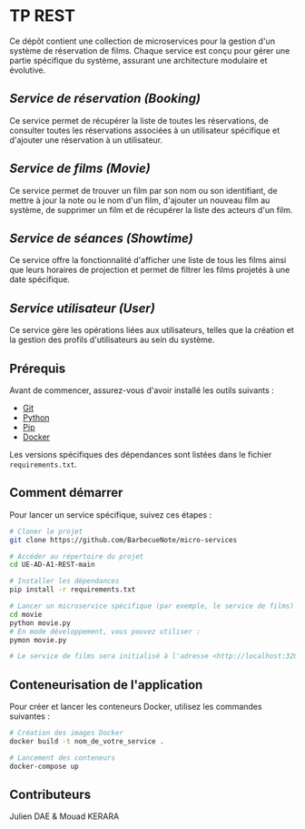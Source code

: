# TP REST

Ce dépôt contient une collection de microservices pour la gestion d'un système de réservation de films. Chaque service est conçu pour gérer une partie spécifique du système, assurant une architecture modulaire et évolutive.

## _Service de réservation (Booking)_

Ce service permet de récupérer la liste de toutes les réservations, de consulter toutes les réservations associées à un utilisateur spécifique et d'ajouter une réservation à un utilisateur.

## _Service de films (Movie)_

Ce service permet de trouver un film par son nom ou son identifiant, de mettre à jour la note ou le nom d'un film, d'ajouter un nouveau film au système, de supprimer un film et de récupérer la liste des acteurs d'un film.

## _Service de séances (Showtime)_

Ce service offre la fonctionnalité d'afficher une liste de tous les films ainsi que leurs horaires de projection et permet de filtrer les films projetés à une date spécifique.

## _Service utilisateur (User)_

Ce service gère les opérations liées aux utilisateurs, telles que la création et la gestion des profils d'utilisateurs au sein du système.

## Prérequis

Avant de commencer, assurez-vous d'avoir installé les outils suivants :
- [Git](https://git-scm.com)
- [Python](https://www.python.org/)
- [Pip](https://pypi.org/project/pip/)
- [Docker](https://www.docker.com/)

Les versions spécifiques des dépendances sont listées dans le fichier `requirements.txt`.

## Comment démarrer

Pour lancer un service spécifique, suivez ces étapes :

```bash
# Cloner le projet
git clone https://github.com/BarbecueNote/micro-services

# Accéder au répertoire du projet
cd UE-AD-A1-REST-main

# Installer les dépendances
pip install -r requirements.txt

# Lancer un microservice spécifique (par exemple, le service de films)
cd movie
python movie.py
# En mode développement, vous pouvez utiliser :
pymon movie.py

# Le service de films sera initialisé à l'adresse <http://localhost:3200>
```
## Conteneurisation de l'application
Pour créer et lancer les conteneurs Docker, utilisez les commandes suivantes :
```bash
# Création des images Docker
docker build -t nom_de_votre_service .

# Lancement des conteneurs
docker-compose up
```
## Contributeurs
Julien DAE & Mouad KERARA
